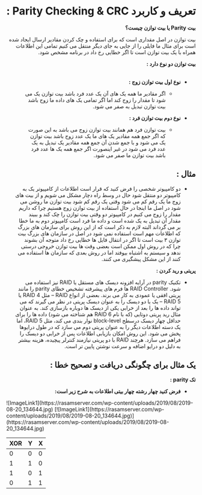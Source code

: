 <div dir="rtl">

# تعریف و کاربرد Parity Checking & CRC :  

**بیت Parity یا بیت توازن چیست؟** <br/>

بیت توازن در اصل مقداری است که برای استفاده و چک کردن مقادیر ارسال ایجاد شده است برای مثال ما فایلی را از جایی به جای دیگر منتقل می کنیم تمامی این اطلاعات همراه با یک بیت توازن است تا اگر خطایی رخ داد در برنامه مشخص شود.

**بیت توازن دو نوع دارد :** <br/><br/>

* **نوع اول بیت توازن زوج :**

  * اگر مقادیر ما همه یک های آن یک عدد فرد باشد بیت توازن  یک می شود تا مقدار را زوج کند اما اگر تمامی یک های داده ما زوج باشد بیت توازن تبدیل به صفر می شود.

* **نوع دوم بیت توازن فرد :**
  * بیت توازن فرد هم همانند بیت توازن زوج می باشد به این صورت که اگر جمع همه مقادیر یک های ما یک عدد زوج باشد بیت توازن یک می شود و با جمع شدن آن جمع همه مقادیر یک تبدیل به یک عدد فرد می شود در غیر اینصورت اگر جمع همه یک ها عدد فرد باشد بیت توازن ما صفر می شود.

## مثال :
* دو کامپیوتر شخصی را فرض کنید که قرار است اطلاعات از کامپیوتر یک به کامپیوتر دو منتقل شود حال در وسط راه دچار مشکل می شویم و از بیت های زوج ما یک رقم کم می شود وقتی یک رقم کم شود بیت توازن ما روشن می شود در اصل ما اینجا در حال استفاده از بیت توازن زوج هستیم چرا که داریم مقدار را زوج می کنیم در کامپیوتر دو وقتی بیت توازن را چک کند و ببیند مقدار آن تبدیل به یک شده است و داده ما فرد است کامپیوتر دوم به ما خطا بر می گرداند البته لازم به ذکر است که از این روش برای سازمان های بزرگ که اطلاعات مهم است استفاده نمی شود در اصل در سازمان های بزرگ بیت توازن ۳ بیت است تا اگر در انتقال فایل ها خطایی رخ داد متوجه آن بشوند چرا که در روش اول ممکن است بعضی وقت ها بیت توازن خروجی درستی ندهد و سیستم به اشتباه بیوفتد اما در روش بعدی که سازمان ها استفاده می کنند از این مشکل پیشگیری می کنند.

**پریتی و رید کردن :**

* تکنیک parity  در آرایه افزونه دیسک های مستقل یا RAID نیز استفاده می شود. RAID Controller ها فرم های پیشرفته تشخیص خطای parity را مانند پریتی افقی یا عمودی به کار می برند. بعضی از انواع RAID – مثل RAID 4 یا RAID 5 – یک یا دو دیسک را به عنوان دیسک پریتی در نظر می گیرند که می تواند داده ها را بعد از خرابی یکی از دیسک ها دوباره بازسازی کند. به عنوان مثال رید پریتی دوتایی (که با نام RAID 6 هم شناخته می شود) داده ها را برای حداقل چهار دیسک درسطح block-level نوار بندی می کند، مثل RAID 5، اما یک دسته اطلاعات دیگر را به عنوان پریتی دوم می سازد که در طول درایوها پخش می شود. این روش امکان بازیابی اطلاعات پس از خرابی دو دیسک را فراهم می سازد. هرچند RAID با دو پریتی نیازمند کنترلر پیچیده، هزینه بیشتر به دلیل دو درایو اضافه و سرعت نوشتن پایین تر است.

## یک مثال برای چگونگی دریافت و تصحیح خطا :
**تک parity :** </br>

* **فرض کنید چهار رشته چهار بیتی اطلاعات به شرح زیر است:**

<div dir="ltr">
![ImageLink1](https://rasamserver.com/wp-content/uploads/2019/08/2019-08-20_134644.jpg)
[![ImageLink1](https://rasamserver.com/wp-content/uploads/2019/08/2019-08-20_134644.jpg)](https://rasamserver.com/wp-content/uploads/2019/08/2019-08-20_134644.jpg)


| XOR  | Y  | X  |
|---|---|---|
| 0  | 0  | 0  |
| 1  | 1  | 0  |
| 1  | 0  | 1  |
| 0  | 1  | 1  |

</div>

</div>
